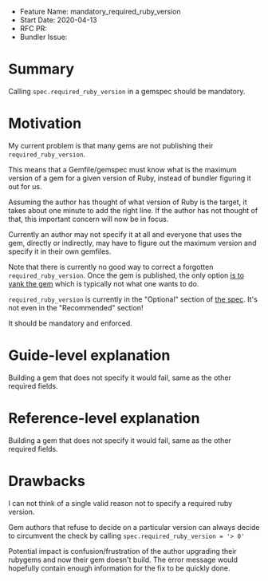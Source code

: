 - Feature Name: mandatory_required_ruby_version
- Start Date: 2020-04-13
- RFC PR: 
- Bundler Issue: 

# Summary

Calling `spec.required_ruby_version` in a gemspec should be mandatory.

# Motivation

My current problem is that many gems are not publishing their `required_ruby_version`.

This means that a Gemfile/gemspec must know what is the maximum version of a gem for a given version of Ruby, instead of bundler figuring it out for us.

Assuming the author has thought of what version of Ruby is the target, it takes about one minute to add the right line. If the author has not thought of that, this important concern will now be in focus.

Currently an author may not specify it at all and everyone that uses the gem, directly or indirectly, may have to figure out the maximum version and specify it in their own gemfiles.

Note that there is currently no good way to correct a forgotten `required_ruby_version`. Once the gem is published, the only option [is to yank the gem](https://github.com/rubygems/rubygems/issues/1506#issuecomment-188472423) which is typically not what one wants to do.

`required_ruby_version` is currently in the "Optional" section of [the spec](https://guides.rubygems.org/specification-reference/). It's not even in the "Recommended" section!

It should be mandatory and enforced.

# Guide-level explanation

Building a gem that does not specify it would fail, same as the other required fields.

# Reference-level explanation

Building a gem that does not specify it would fail, same as the other required fields.

# Drawbacks

I can not think of a single valid reason not to specify a required ruby version.

Gem authors that refuse to decide on a particular version can always decide to circumvent the check by calling `spec.required_ruby_version = '> 0'`

Potential impact is confusion/frustration of the author upgrading their rubygems and now their gem doesn't build. The error message would hopefully contain enough information for the fix to be quickly done.
